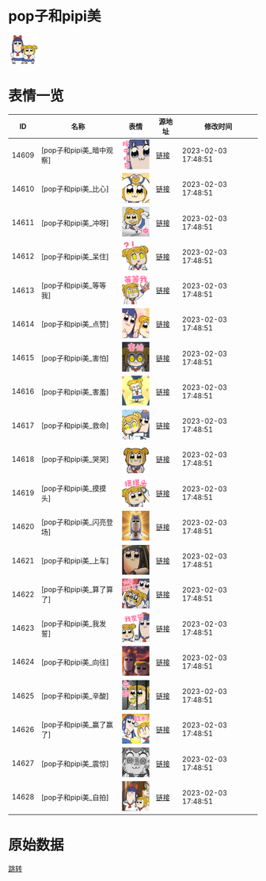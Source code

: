# pop子和pipi美

<img src="./cover.png" height="60" alt="cover" />

# 表情一览

|ID|名称|表情|源地址|修改时间|
|----|----|----|----|----|
|14609|[pop子和pipi美_暗中观察]|<img src="./pic/014609_%5Bpop子和pipi美_暗中观察%5D.png" height="60" alt="暗中观察"/>|[链接](https://i0.hdslb.com/bfs/emote/ca7feca1b450ac4eb4a5a0ca8e28efb67c87a38b.png)|2023-02-03 17:48:51|
|14610|[pop子和pipi美_比心]|<img src="./pic/014610_%5Bpop子和pipi美_比心%5D.png" height="60" alt="比心"/>|[链接](https://i0.hdslb.com/bfs/emote/c5ad08f0b8b42db24bf7da72caf940d540a9fb6c.png)|2023-02-03 17:48:51|
|14611|[pop子和pipi美_冲呀]|<img src="./pic/014611_%5Bpop子和pipi美_冲呀%5D.png" height="60" alt="冲呀"/>|[链接](https://i0.hdslb.com/bfs/emote/f367e01cb4ca130923d0dc90b99aa20488e28f66.png)|2023-02-03 17:48:51|
|14612|[pop子和pipi美_呆住]|<img src="./pic/014612_%5Bpop子和pipi美_呆住%5D.png" height="60" alt="呆住"/>|[链接](https://i0.hdslb.com/bfs/emote/112ece1ca521216e2bbcbf559a8e66dc60276c8a.png)|2023-02-03 17:48:51|
|14613|[pop子和pipi美_等等我]|<img src="./pic/014613_%5Bpop子和pipi美_等等我%5D.png" height="60" alt="等等我"/>|[链接](https://i0.hdslb.com/bfs/emote/98b32a66187c6d97cf5c3208467be70f720a77fd.png)|2023-02-03 17:48:51|
|14614|[pop子和pipi美_点赞]|<img src="./pic/014614_%5Bpop子和pipi美_点赞%5D.png" height="60" alt="点赞"/>|[链接](https://i0.hdslb.com/bfs/emote/6002899305d7b6e580e709807a3dcb3ff954174a.png)|2023-02-03 17:48:51|
|14615|[pop子和pipi美_害怕]|<img src="./pic/014615_%5Bpop子和pipi美_害怕%5D.png" height="60" alt="害怕"/>|[链接](https://i0.hdslb.com/bfs/emote/5f8a9e1b08f767101b07fdac78fa5e5342f766e5.png)|2023-02-03 17:48:51|
|14616|[pop子和pipi美_害羞]|<img src="./pic/014616_%5Bpop子和pipi美_害羞%5D.png" height="60" alt="害羞"/>|[链接](https://i0.hdslb.com/bfs/emote/a017de3c8b4f35e75f77ee561f6f3b2c350c8097.png)|2023-02-03 17:48:51|
|14617|[pop子和pipi美_救命]|<img src="./pic/014617_%5Bpop子和pipi美_救命%5D.png" height="60" alt="救命"/>|[链接](https://i0.hdslb.com/bfs/emote/a1be0696313f30a36bceabda557e7b27cd29b7f7.png)|2023-02-03 17:48:51|
|14618|[pop子和pipi美_哭哭]|<img src="./pic/014618_%5Bpop子和pipi美_哭哭%5D.png" height="60" alt="哭哭"/>|[链接](https://i0.hdslb.com/bfs/emote/60d7c956348bd55520ccb2fb7a86d63c82f1c970.png)|2023-02-03 17:48:51|
|14619|[pop子和pipi美_摸摸头]|<img src="./pic/014619_%5Bpop子和pipi美_摸摸头%5D.png" height="60" alt="摸摸头"/>|[链接](https://i0.hdslb.com/bfs/emote/708489a87539f4d799fb34debf667944550a64e9.png)|2023-02-03 17:48:51|
|14620|[pop子和pipi美_闪亮登场]|<img src="./pic/014620_%5Bpop子和pipi美_闪亮登场%5D.png" height="60" alt="闪亮登场"/>|[链接](https://i0.hdslb.com/bfs/emote/f9cb9b4e7725758470e4b21aa224f85817d2ae68.png)|2023-02-03 17:48:51|
|14621|[pop子和pipi美_上车]|<img src="./pic/014621_%5Bpop子和pipi美_上车%5D.png" height="60" alt="上车"/>|[链接](https://i0.hdslb.com/bfs/emote/0db69b42f0acd36db3a5722dbf40c225e8e9e070.png)|2023-02-03 17:48:51|
|14622|[pop子和pipi美_算了算了]|<img src="./pic/014622_%5Bpop子和pipi美_算了算了%5D.png" height="60" alt="算了算了"/>|[链接](https://i0.hdslb.com/bfs/emote/649c1b99f552556e40048719b6c306a6c28c4d21.png)|2023-02-03 17:48:51|
|14623|[pop子和pipi美_我发誓]|<img src="./pic/014623_%5Bpop子和pipi美_我发誓%5D.png" height="60" alt="我发誓"/>|[链接](https://i0.hdslb.com/bfs/emote/74ef5f4b4050b61ed7436a201a97bd6a99dd6c9b.png)|2023-02-03 17:48:51|
|14624|[pop子和pipi美_向往]|<img src="./pic/014624_%5Bpop子和pipi美_向往%5D.png" height="60" alt="向往"/>|[链接](https://i0.hdslb.com/bfs/emote/9681770785e9062741dee8a24e11e3c20fee2fae.png)|2023-02-03 17:48:51|
|14625|[pop子和pipi美_辛酸]|<img src="./pic/014625_%5Bpop子和pipi美_辛酸%5D.png" height="60" alt="辛酸"/>|[链接](https://i0.hdslb.com/bfs/emote/82fb57d65cdf057aea4bc218c827de18ddfb999b.png)|2023-02-03 17:48:51|
|14626|[pop子和pipi美_赢了赢了]|<img src="./pic/014626_%5Bpop子和pipi美_赢了赢了%5D.png" height="60" alt="赢了赢了"/>|[链接](https://i0.hdslb.com/bfs/emote/da827841c804a5ef7bb6aaae5370f73f239fda4e.png)|2023-02-03 17:48:51|
|14627|[pop子和pipi美_震惊]|<img src="./pic/014627_%5Bpop子和pipi美_震惊%5D.png" height="60" alt="震惊"/>|[链接](https://i0.hdslb.com/bfs/emote/b0af654ba0ae80e56a914f096f8c0029005d3bf2.png)|2023-02-03 17:48:51|
|14628|[pop子和pipi美_自拍]|<img src="./pic/014628_%5Bpop子和pipi美_自拍%5D.png" height="60" alt="自拍"/>|[链接](https://i0.hdslb.com/bfs/emote/98b0fddea34c1d23a83f357f2f45a220c9cb64b0.png)|2023-02-03 17:48:51|

# 原始数据

[跳转](./raw.json)

